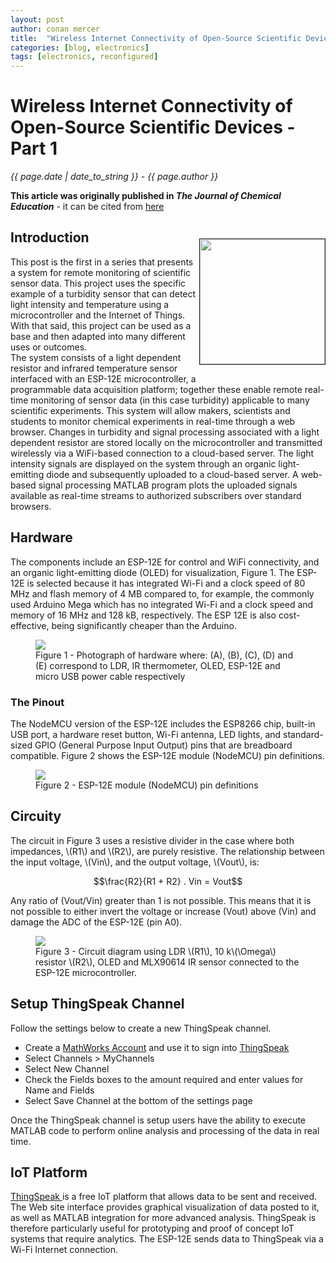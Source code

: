 ```yaml
---
layout: post
author: conan mercer
title:  "Wireless Internet Connectivity of Open-Source Scientific Devices - Part 1"
categories: [blog, electronics]
tags: [electronics, reconfigured]
---
```

<script src="https://polyfill.io/v3/polyfill.min.js?features=es6"></script>
<script id="MathJax-script" async
          src="https://cdn.jsdelivr.net/npm/mathjax@3/es5/tex-mml-chtml.js">
</script>

<div class="post-paragraph">
  <h1>Wireless Internet Connectivity of Open-Source Scientific Devices - Part 1</h1>
  <p><i>{{ page.date | date_to_string }} - {{ page.author }}</i></p>
  <b>This article was originally published in <i>The Journal of Chemical Education</i></b> - it can be cited from <a href="https://doi.org/10.1021/acs.jchemed.8b00200" target="_blank">here</a>  


<div>
    <p style="float: right;"><img src="{{site.baseurl}}/assets/minified/images/wireless/Abstract.png" height="200px" width="200px" border="1px"></p>
  <h2>Introduction</h2>
    <p>This post is the first in a series that presents a system for remote monitoring of scientific sensor data. This project uses the specific example of a turbidity sensor that can detect light intensity and temperature using a microcontroller and the Internet of Things. With that said, this project can be used as a base and then adapted into many different uses or outcomes. 
    <br>
    The system consists of a light dependent resistor and infrared temperature sensor interfaced with an ESP-12E microcontroller, a programmable data acquisition platform; together these enable remote real-time monitoring of sensor data (in this case turbidity) applicable to many scientific experiments. This system will allow makers, scientists and students to monitor chemical experiments in real-time through a web browser. Changes in turbidity and signal processing associated with a light dependent resistor are stored locally on the microcontroller and transmitted wirelessly via a WiFi-based connection to a cloud-based server. The light intensity signals are displayed on the system through an organic light-emitting diode and subsequently uploaded to a cloud-based server. A web-based signal processing MATLAB program plots the uploaded signals available as real-time streams to authorized subscribers over standard browsers.</p>
</div>

  <h2>Hardware</h2>
    <p>
    The components include an ESP-12E for control and WiFi connectivity, and an organic light-emitting diode (OLED) for visualization, Figure 1. The ESP-12E is selected because it has integrated Wi-Fi and a clock speed of 80 MHz and flash memory of 4 MB compared to, for example, the commonly used Arduino Mega which has no integrated Wi-Fi and a clock speed and memory of 16 MHz and 128 kB, respectively. The ESP 12E is also cost-effective, being significantly cheaper than the Arduino.
    </p>

  <figure>
  <img src="{{site.baseurl}}/assets/minified/images/wireless/Hardware.jpg">
  <figcaption>Figure 1 - Photograph of hardware where: (A), (B), (C), (D) and (E) correspond to LDR, IR thermometer, OLED, ESP-12E and micro USB power cable respectively </figcaption>
  </figure>

  <h3>The Pinout</h3>
  <p>
  The NodeMCU version of the ESP-12E includes the ESP8266 chip, built-in USB port, a hardware reset button, Wi-Fi antenna, LED lights, and standard-sized GPIO (General Purpose Input Output) pins that are breadboard compatible. Figure 2 shows the ESP-12E module (NodeMCU) pin definitions.
   </p>

  <figure>
  <img src="{{site.baseurl}}/assets/minified/images/wireless/ESP-12E.png">
  <figcaption>Figure 2 - ESP-12E module (NodeMCU) pin definitions </figcaption>
  </figure>

  <h2>Circuity</h2>
  <p>
  The circuit in Figure 3 uses a resistive divider in the case where both impedances, \(R1\) and \(R2\), are purely resistive.
  The relationship between the input voltage, \(Vin\), and the output voltage, \(Vout\), is:

  $$\frac{R2}{R1 + R2} . Vin = Vout$$

  Any ratio of \(Vout/Vin\) greater than 1 is not possible. This means that it is not possible to either invert the voltage or increase \(Vout\) above \(Vin\) and damage the ADC of the ESP-12E (pin A0).

  <figure>
  <img src="{{site.baseurl}}/assets/minified/images/wireless/Circuit.png">
  <figcaption>Figure 3 - Circuit diagram using LDR \(R1\), 10 k\(\Omega\) resistor \(R2\), OLED and MLX90614 IR sensor connected to the ESP-12E microcontroller.</figcaption>
  </figure>

  </p>
  
  <h2>Setup ThingSpeak Channel</h2>
  <p>
  Follow the settings below to create a new ThingSpeak channel.

  <ul>
  <li>Create a <a href="https://uk.mathworks.com/mwaccount/register" target="_blank">MathWorks Account</a> and use it to sign into <a href="https://thingspeak.com/" target="_blank">ThingSpeak</a></li>
  <li>Select Channels > MyChannels</li>
  <li>Select New Channel</li>
  <li>Check the Fields boxes to the amount required and enter values for Name and Fields</li>
  <li>Select Save Channel at the bottom of the settings page</li>
  </ul> 

  Once the ThingSpeak channel is setup users have the ability to execute MATLAB code to perform online analysis and processing of the data in real time.
  </p>

<h2>IoT Platform</h2>
  <p><a href="https://thingspeak.com/" target="_blank">ThingSpeak </a> is a free IoT platform that allows data to be sent and received. The Web site interface provides graphical visualization of data posted to it, as well as MATLAB integration for more advanced analysis. ThingSpeak is therefore particularly useful for prototyping and proof of concept IoT systems that require analytics. The ESP-12E sends data to ThingSpeak via a Wi-Fi Internet connection.
  <p>
  
  